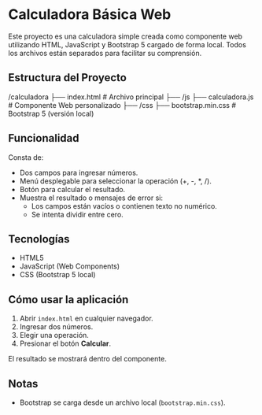 # Calculadora Básica Web

Este proyecto es una calculadora simple creada como componente web utilizando HTML, JavaScript y Bootstrap 5 cargado de forma local. Todos los archivos están separados para facilitar su comprensión.

## Estructura del Proyecto

/calculadora
├── index.html # Archivo principal
├── /js
   ├── calculadora.js # Componente Web personalizado
├── /css
    ├── bootstrap.min.css # Bootstrap 5 (versión local)


## Funcionalidad

Consta de:
- Dos campos para ingresar números.
- Menú desplegable para seleccionar la operación (+, -, *, /).
- Botón para calcular el resultado.
- Muestra el resultado o mensajes de error si:
  - Los campos están vacíos o contienen texto no numérico.
  - Se intenta dividir entre cero.

## Tecnologías

- HTML5
- JavaScript (Web Components)
- CSS (Bootstrap 5 local)

## Cómo usar la aplicación

1. Abrir `index.html` en cualquier navegador.
2. Ingresar dos números.
3. Elegir una operación.
4. Presionar el botón **Calcular**.

El resultado se mostrará dentro del componente.

## Notas

- Bootstrap se carga desde un archivo local (`bootstrap.min.css`).



